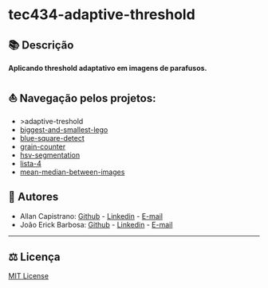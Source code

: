 # tec434-adaptive-threshold

## 📚 Descrição ##
**Aplicando threshold adaptativo em imagens de parafusos.**

## ⛵ Navegação pelos projetos:
- \>adaptive-treshold
- [biggest-and-smallest-lego](../biggest-and-smallest-lego/)
- [blue-square-detect](../blue-square-detect/)
- [grain-counter](../graing-counter/)
- [hsv-segmentation](../hsv-segmentation)
- [lista-4](../lista-4)
- [mean-median-between-images](../mean-median-between-images)

## 📌 Autores ##
- Allan Capistrano: [Github](https://github.com/AllanCapistrano) - [Linkedin](https://www.linkedin.com/in/allancapistrano/) - [E-mail](https://mail.google.com/mail/u/0/?view=cm&fs=1&tf=1&source=mailto&to=asantos@ecomp.uefs.br)
- João Erick Barbosa: [Github](https://github.com/JoaoErick) - [Linkedin](https://www.linkedin.com/in/joão-erick-barbosa-9050801b0/) - [E-mail](https://mail.google.com/mail/u/0/?view=cm&fs=1&tf=1&source=mailto&to=jsilva@ecomp.uefs.br)

------------

## ⚖️ Licença ##
[MIT License](../LICENSE)
